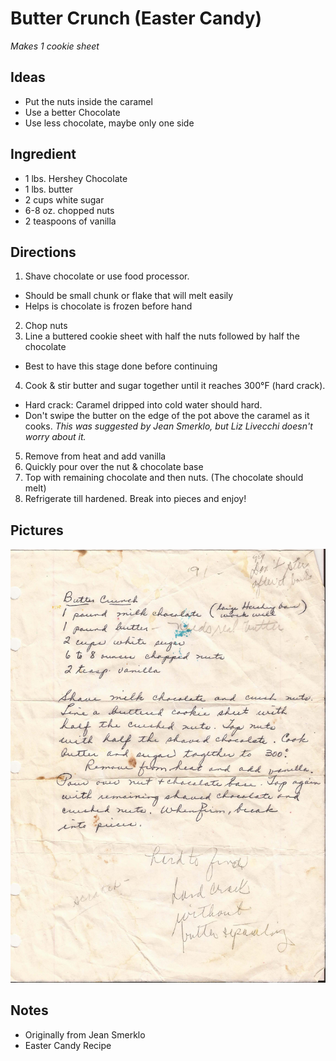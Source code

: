 Butter Crunch (Easter Candy)
============================================
_Makes 1 cookie sheet_

Ideas
------------------------------------------------
* Put the nuts inside the caramel
* Use a better Chocolate
* Use less chocolate, maybe only one side


Ingredient
----------------------------------------------------------
* 1 lbs. Hershey Chocolate
* 1 lbs. butter
* 2 cups white sugar
* 6-8 oz. chopped nuts
* 2 teaspoons of vanilla

Directions
------------------------------------------
1. Shave chocolate or use food processor.
  * Should be small chunk or flake that will melt easily
  * Helps is chocolate is frozen before hand
2. Chop nuts
3. Line a buttered cookie sheet with half the nuts followed by half the chocolate
  * Best to have this stage done before continuing
4. Cook & stir butter and sugar together until it reaches 300°F (hard crack).
  * Hard crack: Caramel dripped into cold water should hard.
  * Don't swipe the butter on the edge of the pot above the caramel as it cooks. _This was suggested by Jean Smerklo, but Liz Livecchi doesn't worry about it._
5. Remove from heat and add vanilla
6. Quickly pour over the nut & chocolate base
7. Top with remaining chocolate and then nuts. (The chocolate should melt)
8. Refrigerate till hardened. Break into pieces and enjoy!

Pictures
-----------------------------------------------
![alt-text](./ButterCrunch.jpg "Original Recipe")

Notes
---------------------------------------------------------
* Originally from Jean Smerklo
* Easter Candy Recipe
